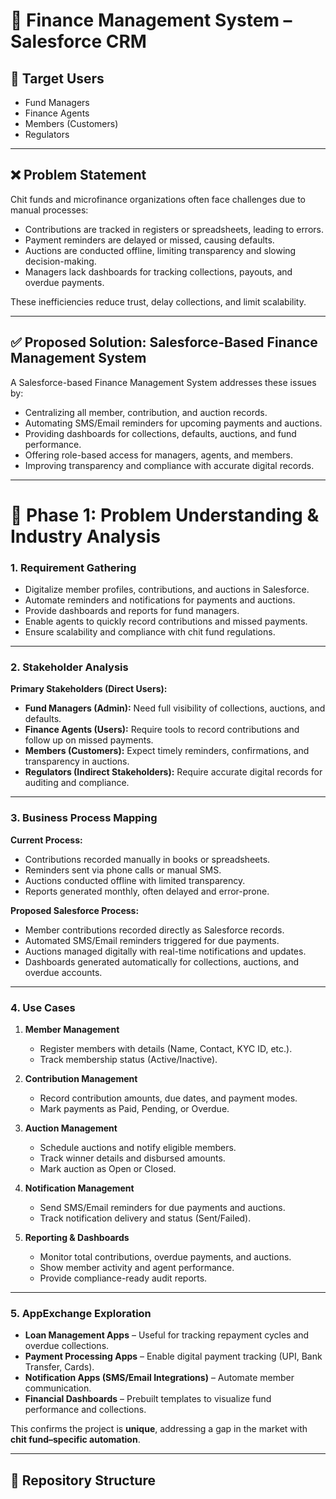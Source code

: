 # 📘 Finance Management System – Salesforce CRM

## 🎯 Target Users
- Fund Managers  
- Finance Agents  
- Members (Customers)  
- Regulators  

---

## ❌ Problem Statement
Chit funds and microfinance organizations often face challenges due to manual processes:
- Contributions are tracked in registers or spreadsheets, leading to errors.  
- Payment reminders are delayed or missed, causing defaults.  
- Auctions are conducted offline, limiting transparency and slowing decision-making.  
- Managers lack dashboards for tracking collections, payouts, and overdue payments.  

These inefficiencies reduce trust, delay collections, and limit scalability.  

---

## ✅ Proposed Solution: Salesforce-Based Finance Management System
A Salesforce-based Finance Management System addresses these issues by:
- Centralizing all member, contribution, and auction records.  
- Automating SMS/Email reminders for upcoming payments and auctions.  
- Providing dashboards for collections, defaults, auctions, and fund performance.  
- Offering role-based access for managers, agents, and members.  
- Improving transparency and compliance with accurate digital records.  

---

# 📌 Phase 1: Problem Understanding & Industry Analysis

### 1. Requirement Gathering
- Digitalize member profiles, contributions, and auctions in Salesforce.  
- Automate reminders and notifications for payments and auctions.  
- Provide dashboards and reports for fund managers.  
- Enable agents to quickly record contributions and missed payments.  
- Ensure scalability and compliance with chit fund regulations.  

---

### 2. Stakeholder Analysis
**Primary Stakeholders (Direct Users):**
- **Fund Managers (Admin):** Need full visibility of collections, auctions, and defaults.  
- **Finance Agents (Users):** Require tools to record contributions and follow up on missed payments.  
- **Members (Customers):** Expect timely reminders, confirmations, and transparency in auctions.  
- **Regulators (Indirect Stakeholders):** Require accurate digital records for auditing and compliance.  

---

### 3. Business Process Mapping
**Current Process:**
- Contributions recorded manually in books or spreadsheets.  
- Reminders sent via phone calls or manual SMS.  
- Auctions conducted offline with limited transparency.  
- Reports generated monthly, often delayed and error-prone.  

**Proposed Salesforce Process:**
- Member contributions recorded directly as Salesforce records.  
- Automated SMS/Email reminders triggered for due payments.  
- Auctions managed digitally with real-time notifications and updates.  
- Dashboards generated automatically for collections, auctions, and overdue accounts.  

---

### 4. Use Cases
1. **Member Management**
   - Register members with details (Name, Contact, KYC ID, etc.).  
   - Track membership status (Active/Inactive).  

2. **Contribution Management**
   - Record contribution amounts, due dates, and payment modes.  
   - Mark payments as Paid, Pending, or Overdue.  

3. **Auction Management**
   - Schedule auctions and notify eligible members.  
   - Track winner details and disbursed amounts.  
   - Mark auction as Open or Closed.  

4. **Notification Management**
   - Send SMS/Email reminders for due payments and auctions.  
   - Track notification delivery and status (Sent/Failed).  

5. **Reporting & Dashboards**
   - Monitor total contributions, overdue payments, and auctions.  
   - Show member activity and agent performance.  
   - Provide compliance-ready audit reports.  

---

### 5. AppExchange Exploration
- **Loan Management Apps** – Useful for tracking repayment cycles and overdue collections.  
- **Payment Processing Apps** – Enable digital payment tracking (UPI, Bank Transfer, Cards).  
- **Notification Apps (SMS/Email Integrations)** – Automate member communication.  
- **Financial Dashboards** – Prebuilt templates to visualize fund performance and collections.  

This confirms the project is **unique**, addressing a gap in the market with **chit fund–specific automation**.  

---

## 📂 Repository Structure
